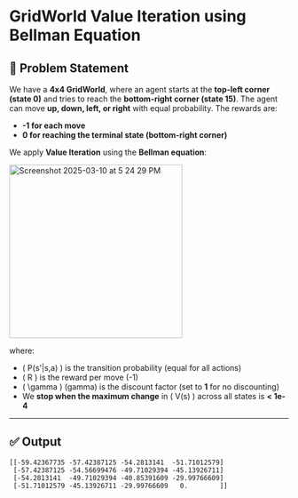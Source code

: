 # **GridWorld Value Iteration using Bellman Equation**

## **📌 Problem Statement**
We have a **4x4 GridWorld**, where an agent starts at the **top-left corner (state 0)** and tries to reach the **bottom-right corner (state 15)**. The agent can move **up, down, left, or right** with equal probability. The rewards are:
- **-1 for each move**
- **0 for reaching the terminal state (bottom-right corner)**

We apply **Value Iteration** using the **Bellman equation**:

<img width="312" alt="Screenshot 2025-03-10 at 5 24 29 PM" src="https://github.com/user-attachments/assets/b90c30cd-39ac-42f3-b986-888d22fad60e" />


where:
- \( P(s'|s,a) \) is the transition probability (equal for all actions)
- \( R \) is the reward per move (-1)
- \( \gamma \) (gamma) is the discount factor (set to **1** for no discounting)
- We **stop when the maximum change** in \( V(s) \) across all states is **< 1e-4**

---

## **✅ Output**
```
[[-59.42367735 -57.42387125 -54.2813141  -51.71012579]
 [-57.42387125 -54.56699476 -49.71029394 -45.13926711]
 [-54.2813141  -49.71029394 -40.85391609 -29.99766609]
 [-51.71012579 -45.13926711 -29.99766609   0.        ]]
```
